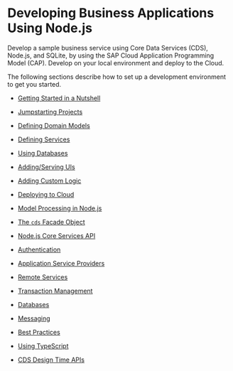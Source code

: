 <!-- loio29c25e504fdb4752b0383d3c407f52a6 -->

# Developing Business Applications Using Node.js

Develop a sample business service using Core Data Services \(CDS\), Node.js, and SQLite, by using the SAP Cloud Application Programming Model \(CAP\). Develop on your local environment and deploy to the Cloud.

The following sections describe how to set up a development environment to get you started.

-   [Getting Started in a Nutshell](https://cap.cloud.sap/docs/get-started/in-a-nutshell)

-   [Jumpstarting Projects](https://cap.cloud.sap/docs/get-started/in-a-nutshell#start-a-project)

-   [Defining Domain Models](https://cap.cloud.sap/docs/get-started/in-a-nutshell#domain-models)

-   [Defining Services](https://cap.cloud.sap/docs/get-started/in-a-nutshell#defining-services)

-   [Using Databases](https://cap.cloud.sap/docs/get-started/in-a-nutshell#databases)

-   [Adding/Serving UIs](https://cap.cloud.sap/docs/get-started/in-a-nutshell#addingserving-uis)

-   [Adding Custom Logic](https://cap.cloud.sap/docs/get-started/in-a-nutshell#adding-custom-logic)

-   [Deploying to Cloud](https://cap.cloud.sap/docs/guides/deployment/)

-   [Model Processing in Node.js](https://cap.cloud.sap/docs/node.js/cds-compile)

-   [The `cds` Facade Object](https://cap.cloud.sap/docs/node.js/cds-facade)

-   [Node.js Core Services API](https://cap.cloud.sap/docs/node.js)

-   [Authentication](https://cap.cloud.sap/docs/node.js/authentication)

-   [Application Service Providers](https://cap.cloud.sap/docs/node.js/app-services)

-   [Remote Services](https://cap.cloud.sap/docs/node.js/remote-services)

-   [Transaction Management](https://cap.cloud.sap/docs/node.js/cds-tx)

-   [Databases](https://cap.cloud.sap/docs/node.js/databases)

-   [Messaging](https://cap.cloud.sap/docs/node.js/messaging)

-   [Best Practices](https://cap.cloud.sap/docs/node.js/best-practices)

-   [Using TypeScript](https://cap.cloud.sap/docs/node.js/typescript)

-   [CDS Design Time APIs](https://cap.cloud.sap/docs/node.js/cds-dk)


